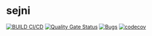 # sejni

[![BUILD CI/CD](https://github.com/fernando-lomonaco/sejni/actions/workflows/main.yml/badge.svg?branch=main)](https://github.com/fernando-lomonaco/sejni/actions/workflows/main.yml)
[![Quality Gate Status](https://sonarcloud.io/api/project_badges/measure?project=fernando-lomonaco_sejni&metric=alert_status)](https://sonarcloud.io/summary/new_code?id=fernando-lomonaco_sejni)
[![Bugs](https://sonarcloud.io/api/project_badges/measure?project=fernando-lomonaco_sejni&metric=bugs)](https://sonarcloud.io/summary/new_code?id=fernando-lomonaco_sejni)
[![codecov](https://codecov.io/gh/fernando-lomonaco/sejni/branch/main/graph/badge.svg?token=9VWYPKAUS8)](https://codecov.io/gh/fernando-lomonaco/sejni)